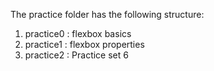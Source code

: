The practice folder has the following structure:
1. practice0 : flexbox basics
2. practice1 : flexbox properties
3. practice2 : Practice set 6